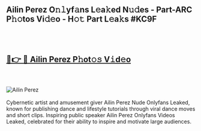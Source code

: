 <h2>Ailin Perez O𝚗𝚕yf𝚊ns L𝚎a𝚔ed N𝚞𝚍es - Part-ARC P𝚑𝚘tos Vi𝚍𝚎o - H𝚘𝚝 Part L𝚎a𝚔s #KC9F</h2>
<br>
<br>
<h2><a href="https://sinosizo.online/live/video.php?q=ailin-perez">🔗👉 🔴 Ailin Perez P𝚑ot𝚘𝚜 V𝚒d𝚎o</a></h2>
<br>
<br>
<a href="https://sinosizo.online/live/video.php?q=ailin-perez" rel="nofollow" data-target="animated-image.originalLink"><img src="https://i.imgur.com/0qMVB7G.gif" alt="Ailin Perez" style="max-width: 100%; display: inline-block;" data-target="animated-image.originalImage"></a>
</div>
<br>
<br>
Cybernetic artist and amusement giver Ailin Perez Nude Onlyfans Leaked, known for publishing dance and lifestyle tutorials through viral dance moves and short clips. Inspiring public speaker Ailin Perez Onlyfans Videos Leaked, celebrated for their ability to inspire and motivate large audiences.  
<br>